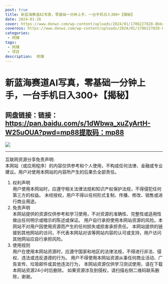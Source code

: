 ```yaml
---
post: true
title: 新蓝海赛道AI写真，零基础一分钟上手，一台手机日入300+【揭秘】
date: 2024-01-26
cover: https://www.donwz.com/wp-content/uploads/2024/01/1706227828-8bbcdd50dd812bd.jpg
coveross: https://www.donwz.com/wp-content/uploads/2024/01/1706227828-8bbcdd50dd812bd.jpg
categories:
 - 网赚
tags:
 - 网赚
 - 项目
description:  网赚
---
```

# 新蓝海赛道AI写真，零基础一分钟上手，一台手机日入300+【揭秘】

## 网盘链接：链接：https://pan.baidu.com/s/1dWbwa_xuZyArtH-W25uOUA?pwd=mp88提取码：mp88  

![](https://www.donwz.com/wp-content/uploads/2024/01/1706227828-8bbcdd50dd812bd.jpg)

---
互联网资源分享免责声明:  
本网站（或应用程序）的内容仅供参考和个人使用，不构成任何法律、金融或专业建议。用户对使用本网站的内容所产生的后果负全部责任。
1. 权利声明  
用户使用本网站时，应遵守相关法律法规和知识产权保护法规，不得侵犯任何第三方的权益。
未经授权，用户不得以任何形式复制、传播、修改、销售或进行商业用途。
2. 免责声明  
本网站提供的资源仅供参考和学习使用，不对资源的准确性、完整性或适用性做出任何明示或暗示的陈述或保证。
用户自行承担使用本网站资源的风险。本网站不对用户因使用资源而产生的任何损失或损害承担责任。
本网站提供的链接到其他网站的访问，不代表本网站对该等网站内容的认可或支持，用户访问其他网站应自行承担风险。
3. 使用规则  
用户在使用本网站资源时，应遵守国家和地区的法律法规，不得进行非法、侵权、违法或违反道德的行为。
用户不得使用本网站资源从事任何商业活动、广告宣传、垃圾邮件或其他违法行为，
本网站资源仅供学习测试使用，请在下载本网站资源24小时后删除。
如果资源涉及到侵权，请扫描右侧二维码联系删除，谢谢。
